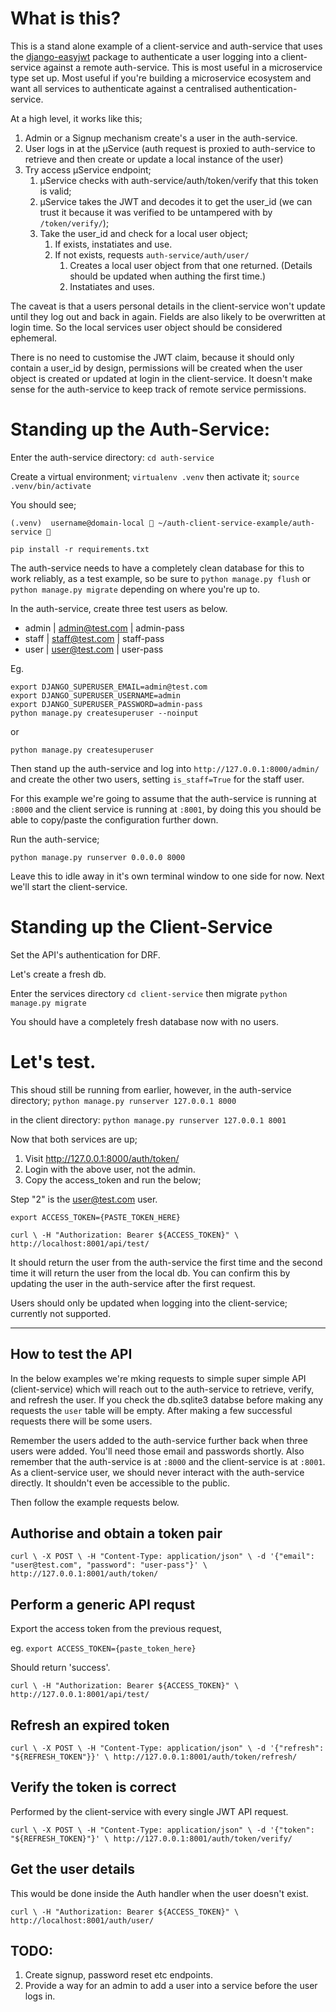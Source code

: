 
# What is this?

This is a stand alone example of a client-service and auth-service that uses the
[django-easyjwt](https://github.com/garrethcain/django-easyjwt) package to 
authenticate a user logging into a client-service against a remote auth-service.
This is most useful in a microservice type set up.
Most useful if you're building a microservice ecosystem and want all services
to authenticate against a centralised authentication-service.


At a high level, it works like this;

1. Admin or a Signup mechanism create's a user in the auth-service.
2. User logs in at the µService (auth request is proxied to auth-service to 
   retrieve and then create or update a local instance of the user)
3. Try access µService endpoint;
   1. µService checks with auth-service/auth/token/verify that this token is 
     valid;
   2. µService takes the JWT and decodes it to get the user_id (we can trust it 
     because it was verified to be untampered with by `/token/verify/`);
   3. Take the user_id and check for a local user object;
      1. If exists, instatiates and use.
      2. If not exists, requests `auth-service/auth/user/`
         1. Creates a local user object from that one returned. (Details should be 
         updated when authing the first time.)
         2. Instatiates and uses.

The caveat is that a users personal details in the client-service won't update 
until they log out and back in again. Fields are also likely to be overwritten
at login time. So the local services user object should be considered ephemeral.

There is no need to customise the JWT claim, because it should only contain a 
user_id by design, permissions will be created when the user object is created 
or updated at login in the client-service. It doesn't make sense for the 
auth-service to keep track of remote service permissions.

    

# Standing up the Auth-Service:

Enter the auth-service directory: `cd auth-service`

Create a virtual environment; `virtualenv .venv` then activate it; 
`source .venv/bin/activate`

You should see;
```
(.venv)  username@domain-local  ~/auth-client-service-example/auth-service 
```

```
pip install -r requirements.txt
```

The auth-service needs to have a completely clean database for this to work
reliably, as a test example, so be sure to `python manage.py flush` or 
`python manage.py migrate` depending on where you're up to.

In the auth-service, create three test users as below.
* admin | admin@test.com | admin-pass
* staff | staff@test.com | staff-pass
* user | user@test.com | user-pass

Eg. 
```
export DJANGO_SUPERUSER_EMAIL=admin@test.com
export DJANGO_SUPERUSER_USERNAME=admin
export DJANGO_SUPERUSER_PASSWORD=admin-pass
python manage.py createsuperuser --noinput
```
or
```
python manage.py createsuperuser
```
Then stand up the auth-service and log into `http://127.0.0.1:8000/admin/` and
create the other two users, setting `is_staff=True` for the staff user.


For this example we're going to assume that the auth-service is running at 
`:8000` and the client service is running at `:8001`, by doing this you should 
be able to copy/paste the configuration further down.

Run the auth-service;
```
python manage.py runserver 0.0.0.0 8000
```

Leave this to idle away in it's own terminal window to one side for now. Next
we'll start the client-service.


# Standing up the Client-Service

Set the API's authentication for DRF.

Let's create a fresh db.

Enter the services directory `cd client-service` then migrate 
`python manage.py migrate`

You should have a completely fresh database now with no users.


# Let's test.

This shoud still be running from earlier, however, in the auth-service
directory;
`python manage.py runserver 127.0.0.1 8000`

in the client directory:
`python manage.py runserver 127.0.0.1 8001`

Now that both services are up;

1. Visit http://127.0.0.1:8000/auth/token/
2. Login with the above user, not the admin.
3. Copy the access_token and run the below;

Step "2" is the user@test.com user.

`export ACCESS_TOKEN={PASTE_TOKEN_HERE}`

`curl \
  -H "Authorization: Bearer ${ACCESS_TOKEN}" \
  http://localhost:8001/api/test/`

It should return the user from the auth-service the first time and the second 
time it will return the user from the local db. You can confirm this by updating
the user in the auth-service after the first request.

Users should only be updated when logging into the client-service; currently not
supported.

---

## How to test the API

In the below examples we're mking requests to simple super simple API 
(client-service) which will reach out to the auth-service to retrieve, verify,
and refresh the user.
If you check the db.sqlite3 databse before making any requests the `user` table
will be empty. After making a few successful requests there will be some users.

Remember the users added to the auth-service further back when three users
were added. You'll need those email and passwords shortly.
Also remember that the auth-service is at `:8000` and the client-service is at
`:8001`. As a client-service user, we should never interact with the 
auth-service directly. It shouldn't even be accessible to the public.

Then follow the example requests below.

## Authorise and obtain a token pair

`curl \
  -X POST \
  -H "Content-Type: application/json" \
  -d '{"email": "user@test.com", "password": "user-pass"}' \
  http://127.0.0.1:8001/auth/token/`


## Perform a generic API requst
 
 Export the access token from the previous request, 
 
 eg.
 `export ACCESS_TOKEN={paste_token_here}`
 
 Should return 'success'.

`curl \
  -H "Authorization: Bearer ${ACCESS_TOKEN}" \
  http://127.0.0.1:8001/api/test/`


## Refresh an expired token

`curl \
  -X POST \
  -H "Content-Type: application/json" \
  -d '{"refresh": "${REFRESH_TOKEN"}}' \
  http://127.0.0.1:8001/auth/token/refresh/`


## Verify the token is correct
 Performed by the client-service with every single JWT API request.

`curl \
  -X POST \
  -H "Content-Type: application/json" \
  -d '{"token": "${REFRESH_TOKEN}"}' \
  http://127.0.0.1:8001/auth/token/verify/`


## Get the user details
 This would be done inside the Auth handler when the user doesn't exist.

`curl \
  -H "Authorization: Bearer ${ACCESS_TOKEN}" \
  http://localhost:8001/auth/user/`



## TODO:

1. Create signup, password reset etc endpoints.
2. Provide a way for an admin to add a user into a service before the user logs 
  in.
